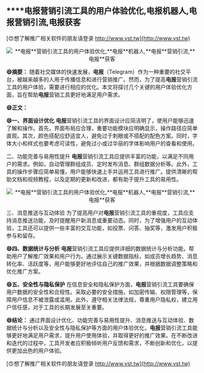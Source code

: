 ## ****电报**营销引流工具的用户体验优化,**电报**机器人,**电报**营销引流,**电报**获客**

[😍想了解推广相关软件的朋友请登录 http://www.vst.tw](http://www.vst.tw)

 <center><img src="https://vst.tw/MP4/tuiguang/png/6.png" alt="**电报**营销引流工具的用户体验优化,**电报**机器人,**电报**营销引流,**电报**获客"></center>

**😄摘要：**
随着社交媒体的快速发展，**电报**（Telegram）作为一种重要的社交平台，被越来越多的人用于传播信息和进行营销推广。然而，为了提高**电报**营销引流工具的用户体验，需要进行相应的优化。本文将探讨几个关键的用户体验优化方面，旨在帮助**电报**营销工具更好地满足用户需求。

**😄正文：**

**😄一、界面设计优化**
**电报**营销引流工具的界面设计应简洁明了，使用户能够迅速了解和操作。首先，界面布局应合理，重要功能模块应明确显示，操作路径应简单直观。其次，颜色搭配应舒适宜人，避免过于刺眼或不搭配的配色方案。同时，字体大小和样式也要考虑可读性，避免过小或过华丽的字体影响用户的查看和使用。

二、功能完善与易用性提升
**电报**营销引流工具应提供丰富的功能，以满足不同用户的需求。例如，自动管理群组成员、定时发布消息、群组数据分析等。此外，工具的操作步骤应简单易懂，用户能够快速上手并运用工具进行推广。提供清晰的帮助文档和视频教程，以及定期的更新和改进，都有助于提升工具的易用性。

 <center><img src="https://vst.tw/MP4/tuiguang/png/4.png" alt="**电报**营销引流工具的用户体验优化,**电报**机器人,**电报**营销引流,**电报**获客"></center>

三、消息推送与互动体验
为了提高用户对**电报**营销引流工具的重视度，工具应支持消息推送功能，及时提醒用户新消息或重要动态。同时，为了增强用户的互动体验，工具还可以提供一些丰富的交互功能，如投票、问答、抽奖等，激发用户积极参与和留存。

**😄四、数据统计与分析**
**电报**营销引流工具应提供详细的数据统计与分析功能，帮助用户了解推广效果和用户行为。通过展示关键数据指标，如成员增长趋势、消息转化率、活跃度等，用户能够更好地评估自己的推广效果，并根据数据调整策略和优化推广方案。

**😄五、安全性与隐私保护**
在信息安全和隐私保护方面，**电报**营销引流工具要确保用户数据的安全性和合规性。采取必要的安全措施，如加密传输、权限管理等，保障用户信息不被泄露或滥用。此外，遵守相关法律法规，尊重用户隐私权，建立用户信任感，对于工具的长期发展至关重要。

**😄结论：**
通过界面设计优化、功能完善与易用性提升、消息推送与互动体验、数据统计与分析以及安全性与隐私保护等方面的用户体验优化，**电报**营销引流工具能够更好地满足用户需求，提升用户使用体验，并取得更好的推广效果。在不断改进和迭代的过程中，工具开发者应积极倾听用户反馈和需求，不断创新和优化，以提供更加出色的用户体验。

[😍想了解推广相关软件的朋友请登录 http://www.vst.tw](http://www.vst.tw)



